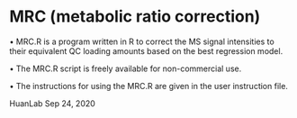 # MRC (metabolic ratio correction)


•	MRC.R is a program written in R to correct the MS signal intensities to their equivalent QC loading amounts based on the best regression model. 

•	The MRC.R script is freely available for non-commercial use.

•	The instructions for using the MRC.R are given in the user instruction file.


HuanLab
Sep 24, 2020


